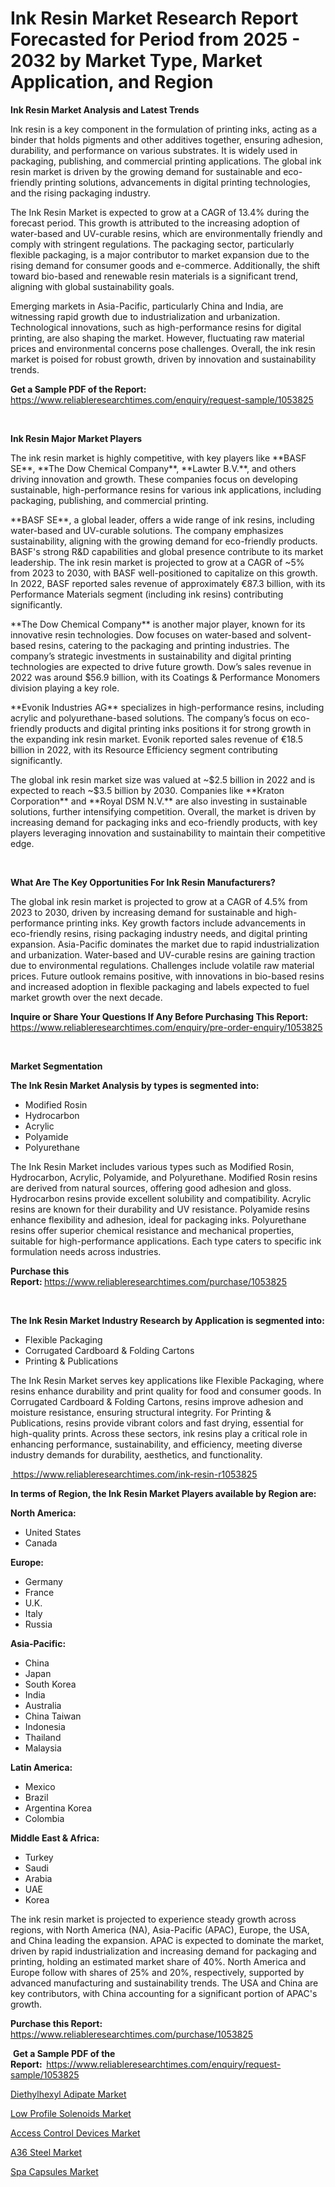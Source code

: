 <p><h1>Ink Resin Market Research Report Forecasted for Period from 2025 -  2032 by Market Type, Market Application, and Region</h1></p><p><strong>Ink Resin Market Analysis and Latest Trends</strong></p>
<p><p>Ink resin is a key component in the formulation of printing inks, acting as a binder that holds pigments and other additives together, ensuring adhesion, durability, and performance on various substrates. It is widely used in packaging, publishing, and commercial printing applications. The global ink resin market is driven by the growing demand for sustainable and eco-friendly printing solutions, advancements in digital printing technologies, and the rising packaging industry.</p><p>The Ink Resin Market is expected to grow at a CAGR of 13.4% during the forecast period. This growth is attributed to the increasing adoption of water-based and UV-curable resins, which are environmentally friendly and comply with stringent regulations. The packaging sector, particularly flexible packaging, is a major contributor to market expansion due to the rising demand for consumer goods and e-commerce. Additionally, the shift toward bio-based and renewable resin materials is a significant trend, aligning with global sustainability goals.</p><p>Emerging markets in Asia-Pacific, particularly China and India, are witnessing rapid growth due to industrialization and urbanization. Technological innovations, such as high-performance resins for digital printing, are also shaping the market. However, fluctuating raw material prices and environmental concerns pose challenges. Overall, the ink resin market is poised for robust growth, driven by innovation and sustainability trends.</p></p>
<p><strong>Get a Sample PDF of the Report:&nbsp;</strong> <a href="https://www.reliableresearchtimes.com/enquiry/request-sample/1053825?utm_campaign=2129&utm_medium=2&utm_source=Github&utm_content=ia&utm_term=25012025&utm_id=ink-resin">https://www.reliableresearchtimes.com/enquiry/request-sample/1053825</a></p>
<p>&nbsp;</p>
<p><strong>Ink Resin Major Market Players</strong></p>
<p><p>The ink resin market is highly competitive, with key players like **BASF SE**, **The Dow Chemical Company**, **Lawter B.V.**, and others driving innovation and growth. These companies focus on developing sustainable, high-performance resins for various ink applications, including packaging, publishing, and commercial printing.</p><p>**BASF SE**, a global leader, offers a wide range of ink resins, including water-based and UV-curable solutions. The company emphasizes sustainability, aligning with the growing demand for eco-friendly products. BASF's strong R&D capabilities and global presence contribute to its market leadership. The ink resin market is projected to grow at a CAGR of ~5% from 2023 to 2030, with BASF well-positioned to capitalize on this growth. In 2022, BASF reported sales revenue of approximately €87.3 billion, with its Performance Materials segment (including ink resins) contributing significantly.</p><p>**The Dow Chemical Company** is another major player, known for its innovative resin technologies. Dow focuses on water-based and solvent-based resins, catering to the packaging and printing industries. The company’s strategic investments in sustainability and digital printing technologies are expected to drive future growth. Dow’s sales revenue in 2022 was around $56.9 billion, with its Coatings & Performance Monomers division playing a key role.</p><p>**Evonik Industries AG** specializes in high-performance resins, including acrylic and polyurethane-based solutions. The company’s focus on eco-friendly products and digital printing inks positions it for strong growth in the expanding ink resin market. Evonik reported sales revenue of €18.5 billion in 2022, with its Resource Efficiency segment contributing significantly.</p><p>The global ink resin market size was valued at ~$2.5 billion in 2022 and is expected to reach ~$3.5 billion by 2030. Companies like **Kraton Corporation** and **Royal DSM N.V.** are also investing in sustainable solutions, further intensifying competition. Overall, the market is driven by increasing demand for packaging inks and eco-friendly products, with key players leveraging innovation and sustainability to maintain their competitive edge.</p></p>
<p>&nbsp;</p>
<p><strong>What Are The Key Opportunities For Ink Resin Manufacturers?</strong></p>
<p><p>The global ink resin market is projected to grow at a CAGR of 4.5% from 2023 to 2030, driven by increasing demand for sustainable and high-performance printing inks. Key growth factors include advancements in eco-friendly resins, rising packaging industry needs, and digital printing expansion. Asia-Pacific dominates the market due to rapid industrialization and urbanization. Water-based and UV-curable resins are gaining traction due to environmental regulations. Challenges include volatile raw material prices. Future outlook remains positive, with innovations in bio-based resins and increased adoption in flexible packaging and labels expected to fuel market growth over the next decade.</p></p>
<p><strong>Inquire or Share Your Questions If Any Before Purchasing This Report:</strong> <a href="https://www.reliableresearchtimes.com/enquiry/pre-order-enquiry/1053825?utm_campaign=2129&utm_medium=2&utm_source=Github&utm_content=ia&utm_term=25012025&utm_id=ink-resin">https://www.reliableresearchtimes.com/enquiry/pre-order-enquiry/1053825</a></p>
<p>&nbsp;</p>
<p><strong>Market Segmentation</strong></p>
<p><strong>The Ink Resin Market Analysis by types is segmented into:</strong></p>
<p><ul><li>Modified Rosin</li><li>Hydrocarbon</li><li>Acrylic</li><li>Polyamide</li><li>Polyurethane</li></ul></p>
<p><p>The Ink Resin Market includes various types such as Modified Rosin, Hydrocarbon, Acrylic, Polyamide, and Polyurethane. Modified Rosin resins are derived from natural sources, offering good adhesion and gloss. Hydrocarbon resins provide excellent solubility and compatibility. Acrylic resins are known for their durability and UV resistance. Polyamide resins enhance flexibility and adhesion, ideal for packaging inks. Polyurethane resins offer superior chemical resistance and mechanical properties, suitable for high-performance applications. Each type caters to specific ink formulation needs across industries.</p></p>
<p><strong>Purchase this Report:&nbsp;</strong><a href="https://www.reliableresearchtimes.com/purchase/1053825?utm_campaign=2129&utm_medium=2&utm_source=Github&utm_content=ia&utm_term=25012025&utm_id=ink-resin">https://www.reliableresearchtimes.com/purchase/1053825</a></p>
<p>&nbsp;</p>
<p><strong>The Ink Resin Market Industry Research by Application is segmented into:</strong></p>
<p><ul><li>Flexible Packaging</li><li>Corrugated Cardboard & Folding Cartons</li><li>Printing & Publications</li></ul></p>
<p><p>The Ink Resin Market serves key applications like Flexible Packaging, where resins enhance durability and print quality for food and consumer goods. In Corrugated Cardboard & Folding Cartons, resins improve adhesion and moisture resistance, ensuring structural integrity. For Printing & Publications, resins provide vibrant colors and fast drying, essential for high-quality prints. Across these sectors, ink resins play a critical role in enhancing performance, sustainability, and efficiency, meeting diverse industry demands for durability, aesthetics, and functionality.</p></p>
<p><a href="https://www.reliableresearchtimes.com/ink-resin-r1053825?utm_campaign=2129&utm_medium=2&utm_source=Github&utm_content=ia&utm_term=25012025&utm_id=ink-resin">&nbsp;https://www.reliableresearchtimes.com/ink-resin-r1053825</a></p>
<p><strong>In terms of Region, the Ink Resin Market Players available by Region are:</strong></p>
<p>
    <p> <strong> North America: </strong>
        <ul>
            <li>United States</li>
            <li>Canada</li>
        </ul>
        </p> 
    <p> <strong> Europe: </strong>
        <ul>
            <li>Germany</li>
            <li>France</li>
            <li>U.K.</li>
            <li>Italy</li>
            <li>Russia</li>
        </ul>
        </p> 
    <p> <strong> Asia-Pacific: </strong>
        <ul>
            <li>China</li>
            <li>Japan</li>
            <li>South Korea</li>
            <li>India</li>
            <li>Australia</li>
            <li>China Taiwan</li>
            <li>Indonesia</li>
            <li>Thailand</li>
            <li>Malaysia</li>
        </ul>
        </p> 
    <p> <strong> Latin America: </strong>
        <ul>
            <li>Mexico</li>
            <li>Brazil</li>
            <li>Argentina Korea</li>
            <li>Colombia</li>
        </ul>
        </p> 
    <p> <strong> Middle East & Africa: </strong>
        <ul>
            <li>Turkey</li>
            <li>Saudi</li>
            <li>Arabia</li>
            <li>UAE</li>
            <li>Korea</li>
        </ul>
    </p>
    </p>
<p><p>The ink resin market is projected to experience steady growth across regions, with North America (NA), Asia-Pacific (APAC), Europe, the USA, and China leading the expansion. APAC is expected to dominate the market, driven by rapid industrialization and increasing demand for packaging and printing, holding an estimated market share of 40%. North America and Europe follow with shares of 25% and 20%, respectively, supported by advanced manufacturing and sustainability trends. The USA and China are key contributors, with China accounting for a significant portion of APAC's growth.</p></p>
<p><strong>Purchase this Report: </strong><a href="https://www.reliableresearchtimes.com/purchase/1053825?utm_campaign=2129&utm_medium=2&utm_source=Github&utm_content=ia&utm_term=25012025&utm_id=ink-resin">https://www.reliableresearchtimes.com/purchase/1053825</a></p>
<p>&nbsp;<strong>Get a Sample PDF of the Report:&nbsp;&nbsp;</strong><a href="https://www.reliableresearchtimes.com/enquiry/request-sample/1053825?utm_campaign=2129&utm_medium=2&utm_source=Github&utm_content=ia&utm_term=25012025&utm_id=ink-resin">https://www.reliableresearchtimes.com/enquiry/request-sample/1053825</a></p>
<p><strong></strong></p>
<p><p><a href="https://www.linkedin.com/pulse/in-depth-diethylhexyl-adipate-market-report-size-64-cagr-from-gthke?utm_campaign=2129&utm_medium=2&utm_source=Github&utm_content=ia&utm_term=25012025&utm_id=ink-resin">Diethylhexyl Adipate Market</a></p><p><a href="https://www.linkedin.com/pulse/trends-low-profile-solenoids-market-2025-2032-expected-kaftc?utm_campaign=2129&utm_medium=2&utm_source=Github&utm_content=ia&utm_term=25012025&utm_id=ink-resin">Low Profile Solenoids Market</a></p><p><a href="https://www.linkedin.com/pulse/access-control-devices-market-growth-segmentation-regional-mypaf?utm_campaign=2129&utm_medium=2&utm_source=Github&utm_content=ia&utm_term=25012025&utm_id=ink-resin">Access Control Devices Market</a></p><p><a href="https://www.linkedin.com/pulse/a36-steel-market-share-analysis-growth-trends-forecasts-xecye?utm_campaign=2129&utm_medium=2&utm_source=Github&utm_content=ia&utm_term=25012025&utm_id=ink-resin">A36 Steel Market</a></p><p><a href="https://www.linkedin.com/pulse/spa-capsules-market-expansion-comprehensive-analysis-96-racfc?utm_campaign=2129&utm_medium=2&utm_source=Github&utm_content=ia&utm_term=25012025&utm_id=ink-resin">Spa Capsules Market</a></p></p>
